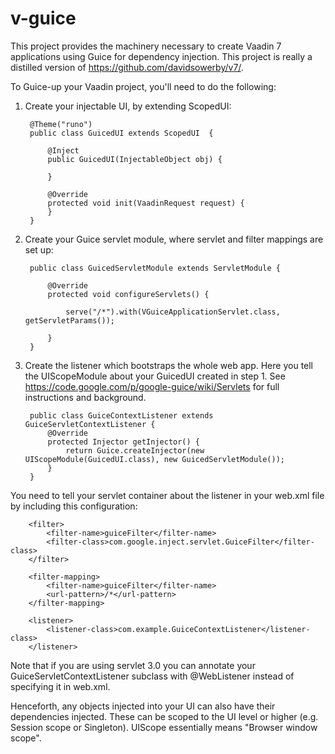 v-guice
=======

This project provides the machinery necessary to create Vaadin 7 applications using Guice for dependency injection.  This project is really a distilled version of https://github.com/davidsowerby/v7/.

To Guice-up your Vaadin project, you'll need to do the following:

1. Create your injectable UI, by extending ScopedUI:

		@Theme("runo")
		public class GuicedUI extends ScopedUI  {

			@Inject
			public GuicedUI(InjectableObject obj) {

			}

			@Override
			protected void init(VaadinRequest request) {
			}
		}

2. Create your Guice servlet module, where servlet and filter mappings are set up:

		public class GuicedServletModule extends ServletModule {

		    @Override
    		protected void configureServlets() {
    		
        		serve("/*").with(VGuiceApplicationServlet.class, getServletParams());
    		
    		}
		}
		

3. Create the listener which bootstraps the whole web app. Here you tell the UIScopeModule about your GuicedUI created in step 1.
See https://code.google.com/p/google-guice/wiki/Servlets for full instructions and background.


		public class GuiceContextListener extends GuiceServletContextListener {
			@Override
			protected Injector getInjector() {
				return Guice.createInjector(new UIScopeModule(GuicedUI.class), new GuicedServletModule());
			}
		}

You need to tell your servlet container about the listener in your web.xml file by including this configuration:

		<filter>
			<filter-name>guiceFilter</filter-name>
			<filter-class>com.google.inject.servlet.GuiceFilter</filter-class>
		</filter>

		<filter-mapping>
			<filter-name>guiceFilter</filter-name>
			<url-pattern>/*</url-pattern>
		</filter-mapping>

		<listener>
			<listener-class>com.example.GuiceContextListener</listener-class>
		</listener>
  
Note that if you are using servlet 3.0 you can annotate your GuiceServletContextListener subclass with @WebListener instead of specifying it in web.xml. 
		
Henceforth, any objects injected into your UI can also have their dependencies injected. These can be scoped to the UI level or higher (e.g. Session scope or Singleton).
UIScope essentially means "Browser window scope". 
